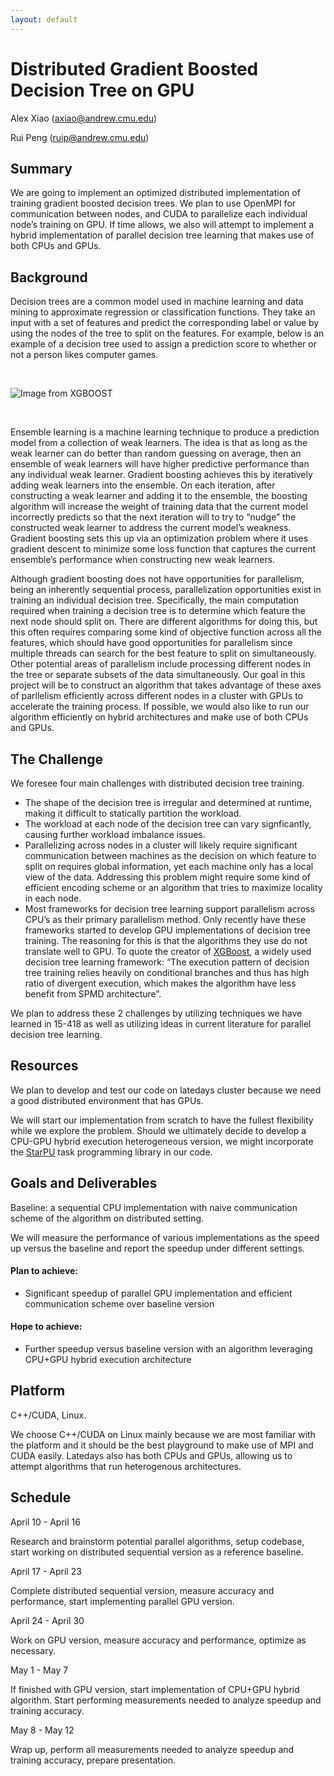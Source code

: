 ```yaml
---
layout: default
---
```


# Distributed Gradient Boosted Decision Tree on GPU

Alex Xiao (axiao@andrew.cmu.edu)

Rui Peng (ruip@andrew.cmu.edu)

## Summary

We are going to implement an optimized distributed implementation of training gradient boosted  decision trees. We plan to use OpenMPI for communication between nodes, and CUDA to parallelize each individual node’s training on GPU. If time allows, we also will attempt to implement a hybrid implementation of parallel decision tree learning that makes use of both CPUs and GPUs.



## Background

Decision trees are a common model used in machine learning and data mining to approximate regression or classification functions. They take an input with a set of features and predict the corresponding label or value by using the nodes of the tree to split on the features. For example, below is an example of a decision tree used to assign a prediction score to whether or not a person likes computer games.

<br>

![Image from XGBOOST](https://raw.githubusercontent.com/dmlc/web-data/master/xgboost/model/cart.png)

<br>

Ensemble learning is a machine learning technique to produce a prediction model from a collection of weak learners. The idea is that as long as the weak learner can do better than random guessing on average, then an ensemble of weak learners will have higher predictive performance than any individual weak learner. Gradient boosting achieves this by iteratively adding weak learners into the ensemble. On each iteration, after constructing a weak learner and adding it to the ensemble, the boosting algorithm will increase the weight of training data that the current model incorrectly predicts so that the next iteration will to try to “nudge” the constructed weak learner to address the current model’s weakness. Gradient boosting sets this up via an optimization problem where it uses gradient descent to minimize some loss function that captures the current ensemble’s performance when constructing new weak learners.

Although gradient boosting does not have opportunities for parallelism, being an inherently sequential process, parallelization opportunities exist in training an individual decision tree. Specifically, the main computation required when training a decision tree is to determine which feature the next node should split on. There are different algorithms for doing this, but this often requires comparing some kind of objective function across all the features, which should have good opportunities for parallelism since multiple threads can search for the best feature to split on simultaneously. Other potential areas of parallelism include processing different nodes in the tree or separate subsets of the data simultaneously. Our goal in this project will be to construct an algorithm that takes advantage of these axes of parllelism efficiently across different nodes in a cluster with GPUs to accelerate the training process. If possible, we would also like to run our algorithm efficiently on hybrid architectures and make use of both CPUs and GPUs.



## The Challenge

We foresee four main challenges with distributed decision tree training.


* The shape of the decision tree is irregular and determined at runtime, making it
  difficult to statically partition the workload.
* The workload at each node of the decision tree can vary signficantly, causing
  further workload imbalance issues.
* Parallelizing across nodes in a cluster will likely require significant communication between machines as the decision on which feature to split on requires global information, yet each machine only has a local view of the data. Addressing this problem might require some kind of efficient encoding scheme or an algorithm that tries to maximize locality in each node.
* Most frameworks for decision tree learning support parallelism across CPU’s as their primary parallelism method. Only recently have these frameworks started to develop GPU implementations of decision tree training. The reasoning for this is that the algorithms they use do not translate well to GPU. To quote the creator of [XGBoost](https://github.com/dmlc/xgboost), a widely used decision tree learning framework: “The execution pattern of decision tree training relies heavily on conditional branches and thus has high ratio of divergent execution, which makes the algorithm have less benefit from SPMD architecture”.

We plan to address these 2 challenges by utilizing techniques we have learned in 15-418 as well as utilizing ideas in current literature for parallel decision tree learning.



## Resources

We plan to develop and test our code on latedays cluster because we need a good distributed environment that has GPUs.

We will start our implementation from scratch to have the fullest flexibility while we explore the problem. Should we ultimately decide to develop a CPU-GPU hybrid execution heterogeneous version, we might incorporate the [StarPU](http://starpu.gforge.inria.fr/) task programming library in our code.



## Goals and Deliverables

Baseline: a sequential CPU implementation with naive communication scheme of the algorithm on distributed setting.

We will measure the performance of various implementations as the speed up versus the baseline and report the speedup under different settings.

#### Plan to achieve:

* Significant speedup of parallel GPU implementation and efficient communication scheme over baseline version

#### Hope to achieve:

* Further speedup versus baseline version with an algorithm leveraging CPU+GPU hybrid execution architecture



## Platform

C++/CUDA, Linux.

We choose C++/CUDA on Linux mainly because we are most familiar with the platform and it should be the best playground to make use of MPI and CUDA easily. Latedays also has both CPUs and GPUs, allowing us to attempt algorithms that run heterogenous architectures.



## Schedule

April 10 - April 16

Research and brainstorm potential parallel algorithms, setup codebase, start working on distributed sequential version as a reference baseline.

April 17 - April 23

Complete distributed sequential version, measure accuracy and performance, start implementing parallel GPU version.

April 24 - April 30

Work on GPU version, measure accuracy and performance, optimize as necessary.

May 1 - May 7

If finished with GPU version, start implementation of CPU+GPU hybrid algorithm. Start performing measurements needed to analyze speedup and training accuracy.

May 8 - May 12

Wrap up, perform all measurements needed to analyze speedup and training accuracy, prepare presentation.
